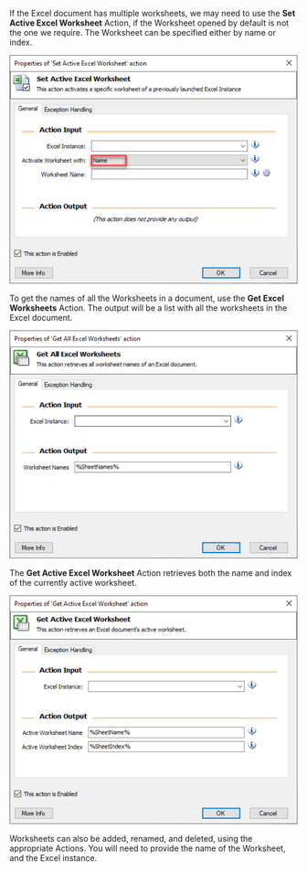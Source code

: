 If the Excel document has multiple worksheets, we may need to use the **Set Active Excel Worksheet** Action, if the Worksheet opened by default is not the one we require. The Worksheet can be specified either by name or index.
  

![set active excel worksheet action properties](..\media\set-active-excel-worksheet-action-properties.png)


To get the names of all the Worksheets in a document, use the **Get Excel Worksheets** Action. The output will be a list with all the worksheets in the Excel document.
  

![get all excel worksheets action properties](..\media\get-all-excel-worksheets-action-properties.png)


The **Get Active Excel Worksheet** Action retrieves both the name and index of the currently active worksheet.
  

![get active excel worksheet action properties](..\media\get-active-excel-worksheet-action-properties.png)


Worksheets can also be added, renamed, and deleted, using the appropriate Actions. You will need to provide the name of the Worksheet, and the Excel instance.